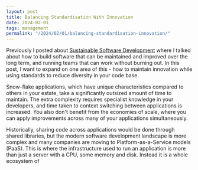 ```yaml
---
layout: post
title: Balancing Standardisation With Innovation
date: 2024-02-01
tags: management
permalink: "/2024/02/01/balancing-standardisation-innovation/"
---
```


Previously I posted about [Sustainable Software Development](https://www.theandrewwilkinson.com/2023/12/07/sustainable-software/)
where I talked about how to build software that can be maintained and improved over the long term, and running teams that can
work without burning out. In this post, I want to expand on one area of this - how to maintain innovation while using standards
to reduce diversity in your code base.

Snow-flake applications, which have unique characteristics compared to others in your estate, take a significantly outsized amount
of time to maintain. The extra complexity requires specialist knowledge in your developers, and time taken to context switching between
applications is increased. You also don't benefit from the economies of scale, where you can apply improvements across many of your
applications simultaneously.

Historically, sharing code across applications would be done through shared libraries, but the modern software development landscape
is more complex and many companies are moving to Platform-as-a-Service models (PaaS). This is where the infrastructure used to run
an application is more than just a server with a CPU, some memory and disk. Instead it is a whole ecosystem of 
